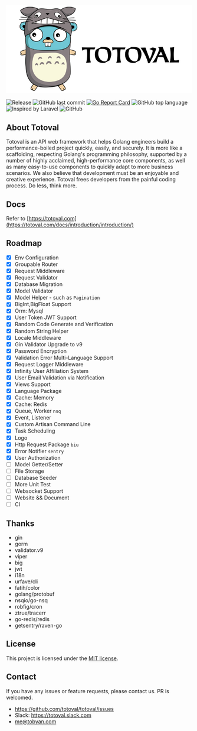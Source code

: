 <p align="center"><img src="https://raw.githubusercontent.com/totoval/art/master/repo_use/logo-with-words-landscape.png?s=200&v=4"></p>

![Release](https://img.shields.io/github/tag-pre/totoval/totoval.svg)
![GitHub last commit](https://img.shields.io/github/last-commit/totoval/totoval.svg)
[![Go Report Card](https://goreportcard.com/badge/github.com/totoval/totoval)](https://goreportcard.com/report/github.com/totoval/totoval)
![GitHub top language](https://img.shields.io/github/languages/top/totoval/totoval.svg)
![Inspired by Laravel](https://img.shields.io/badge/Inspired%20by-Laravel-red.svg)
![GitHub](https://img.shields.io/github/license/totoval/totoval.svg)

## About Totoval
Totoval is an API web framework that helps Golang engineers build a performance-boiled project quickly, easily, and securely. It is more like a scaffolding, respecting Golang's programming philosophy, supported by a number of highly acclaimed, high-performance core components, as well as many easy-to-use components to quickly adapt to more business scenarios. We also believe that development must be an enjoyable and creative experience. Totoval frees developers from the painful coding process. Do less, think more.

## Docs
Refer to [https://totoval.com](https://totoval.com/docs/introduction/introduction/)

## Roadmap
- [x] Env Configuration
- [x] Groupable Router
- [x] Request Middleware
- [x] Request Validator
- [x] Database Migration
- [x] Model Validator
- [x] Model Helper - such as `Pagination`
- [x] BigInt,BigFloat Support
- [x] Orm: Mysql
- [x] User Token JWT Support
- [x] Random Code Generate and Verification
- [x] Random String Helper
- [x] Locale Middleware
- [x] Gin Validator Upgrade to v9
- [x] Password Encryption
- [x] Validation Error Multi-Language Support
- [x] Request Logger Middleware
- [x] Infinity User Affiliation System
- [x] User Email Validation via Notification
- [x] Views Support
- [x] Language Package
- [x] Cache: Memory
- [x] Cache: Redis
- [x] Queue, Worker `nsq`
- [x] Event, Listener
- [x] Custom Artisan Command Line
- [x] Task Scheduling
- [x] Logo
- [x] Http Request Package `biu`
- [x] Error Notifier `sentry`
- [x] User Authorization
- [ ] Model Getter/Setter
- [ ] File Storage
- [ ] Database Seeder
- [ ] More Unit Test
- [ ] Websocket Support
- [ ] Website && Document
- [ ] CI

## Thanks
* gin
* gorm
* validator.v9
* viper
* big
* jwt
* i18n
* urfave/cli
* fatih/color
* golang/protobuf
* nsqio/go-nsq
* robfig/cron
* ztrue/tracerr
* go-redis/redis
* getsentry/raven-go

## License
This project is licensed under the [MIT license](https://github.com/totoval/totoval/blob/master/LICENSE).

## Contact
If you have any issues or feature requests, please contact us. PR is welcomed.

* https://github.com/totoval/totoval/issues  
* Slack: https://totoval.slack.com
* me@tobyan.com
